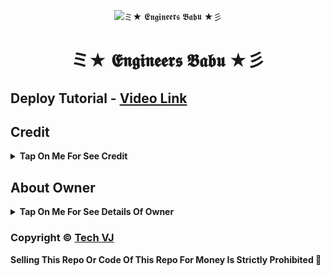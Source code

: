 <p align="center">
  <img src="https://github.com/indianup/VJ-Txt-Leech-Bot/blob/main/Github/img/09.jpg" alt=" ミ★ 𝕰𝖓𝖌𝖎𝖓𝖊𝖊𝖗𝖘 𝕭𝖆𝖇𝖚 ★彡 ">
</p>
<h1 align="center">
  ミ★ 𝕰𝖓𝖌𝖎𝖓𝖊𝖊𝖗𝖘 𝕭𝖆𝖇𝖚 ★彡
</h1>

## Deploy Tutorial - [Video Link](https://youtu.be/l1u3C_F79QE)

## Credit

<b><details><summary>Tap On Me For See Credit</summary>

💝 Credit Goes To [Tech VJ](https://telegram.me/Engineers_Babu) So Don't Forgot To Give Credit

💖 And Thank You So Much To All Who Help In This Journey 💕

Copyright ©️ [Tech VJ](https://telegram.me/Engineers_Babu)

</b>
</details>

## About Owner 

<b><details><summary>Tap On Me For See Details Of Owner</summary>

- YouTube Channel : [Tech VJ](https://www.youtube.com/@jaibajarangclasses8835)
- Telegram Channel : [VJ Botz](https://t.me/Engineersbabuupdates))
- Contact Link : [King VJ](https://telegram.me/Engineers_Babu)
- Instagram Id Link : [Tech VJ]()

</b>
</details>


### Copyright ©️ [Tech VJ](https://t.me/Engineersbabuupdates)

<b>Selling This Repo Or Code Of This Repo For Money Is Strictly Prohibited 🚫</b>

